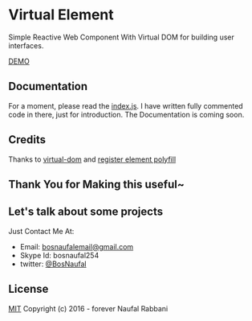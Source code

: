 # Virtual Element
Simple Reactive Web Component With Virtual DOM for building user interfaces.

[DEMO](https://rawgit.com/BosNaufal/virtual-element/master/index.html)

## Documentation
For a moment, please read the [index.js]('https://github.com/BosNaufal/virtual-element/blob/master/example/index.js'). I have written fully commented code in there, just for introduction. The Documentation is coming soon.

## Credits
Thanks to [virtual-dom](https://github.com/Matt-Esch/virtual-dom) and [register element polyfill](https://github.com/WebReflection/document-register-element)

## Thank You for Making this useful~

## Let's talk about some projects
Just Contact Me At:
- Email: [bosnaufalemail@gmail.com](mailto:bosnaufalemail@gmail.com)
- Skype Id: bosnaufal254
- twitter: [@BosNaufal](https://twitter.com/BosNaufal)

## License
[MIT](http://opensource.org/licenses/MIT)
Copyright (c) 2016 - forever Naufal Rabbani
